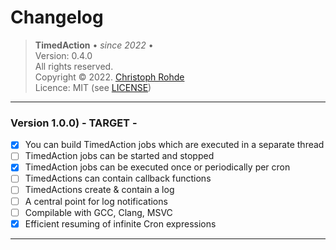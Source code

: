 # Changelog

> <b>TimedAction</b> &bull; _since 2022_ &bull; <br/>
> Version: 0.4.0 <br/>
> All rights reserved. <br/>
> Copyright &copy; 2022. [Christoph Rohde](https://github.com/CodebyCR) <br/>
> Licence: MIT (see [LICENSE](./License))

---

### Version 1.0.0) - TARGET -

- [x] You can build TimedAction jobs which are executed in a separate thread
- [ ] TimedAction jobs can be started and stopped
- [x] TimedAction jobs can be executed once or periodically per cron
- [ ] TimedActions can contain callback functions
- [ ] TimedActions create & contain a log 
- [ ] A central point for log notifications
- [ ] Compilable with GCC, Clang, MSVC
- [x] Efficient resuming of infinite Cron expressions

---